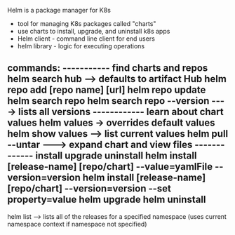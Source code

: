 Helm is a package manager for K8s
- tool for managing K8s packages called "charts"
- use charts to install, upgrade, and uninstall k8s apps
- Helm client - command line client for end users
- helm library - logic for executing operations

commands:
----------- find charts and repos
helm search hub --> defaults to artifact Hub
helm repo add [repo name] [url]
helm repo update
helm search repo
helm search repo --version ----> lists all versions
------------ learn about chart values
helm values -> overrides default values
helm show values --> list current values
helm pull --untar  --->  expand chart and view files
------------- install upgrade uninstall
helm install [release-name] [repo/chart] --value=yamlFile --version=version
helm install [release-name] [repo/chart] --version=version --set property=value
helm upgrade
helm uninstall
------
helm list --> lists all of the releases for a specified namespace (uses current namespace context if namespace not specified)
